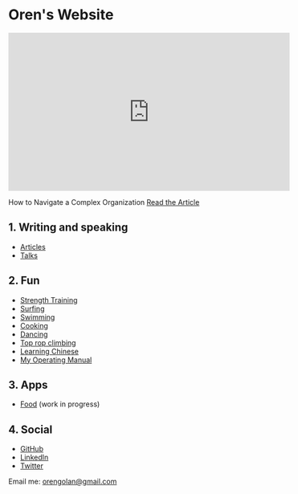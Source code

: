 <!-- numbers -->

# Oren's Website

<iframe width="560" height="315" src="https://www.youtube.com/embed/U59mnx2NIbQ" frameborder="0" allowfullscreen></iframe>

How to Navigate a Complex Organization [Read the Article](articles/navigate-complex-organization/)

## 1. Writing and speaking
* [Articles](articles/)
* [Talks](talks/)

## 2. Fun
* [Strength Training](strength-training/)
* [Surfing](surf/)
* [Swimming](swim/)
* [Cooking](cook/)
* [Dancing](dance/)
* [Top rop climbing](top-rope/)
* [Learning Chinese](chinese/)
* [My Operating Manual](operating-manual/)

## 3. Apps
* [Food](https://oren.github.io/food/) (work in progress)

## 4. Social

* [GitHub](https://www.github.com/oren)
* [LinkedIn](https://www.linkedin.com/in/orengolan)
* [Twitter](https://www.twitter.com/oreng)

Email me: <orengolan@gmail.com>


